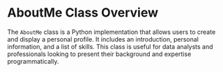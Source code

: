 # AboutMe Class Overview

The `AboutMe` class is a Python implementation that allows users to create and display a personal profile. It includes an introduction, personal information, and a list of skills. This class is useful for data analysts and professionals looking to present their background and expertise programmatically.
